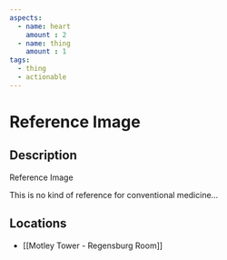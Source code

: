 ```yaml
---
aspects: 
  - name: heart
    amount : 2
  - name: thing
    amount : 1
tags:
  - thing
  - actionable
---
```


# Reference Image

## Description
Reference Image

This is no kind of reference for conventional medicine…
## Locations
- [[Motley Tower - Regensburg Room]]